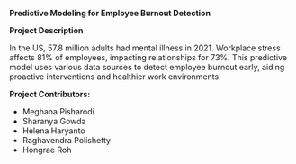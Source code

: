**Predictive Modeling for Employee Burnout Detection**

**Project Description**

In the US, 57.8 million adults had mental illness in 2021. Workplace stress affects 81% of employees, impacting relationships for 73%. This predictive model uses various data sources to detect employee burnout early, aiding proactive interventions and healthier work environments.

**Project Contributors:**

- Meghana Pisharodi
- Sharanya Gowda
- Helena Haryanto
- Raghavendra Polishetty
- Hongrae Roh

